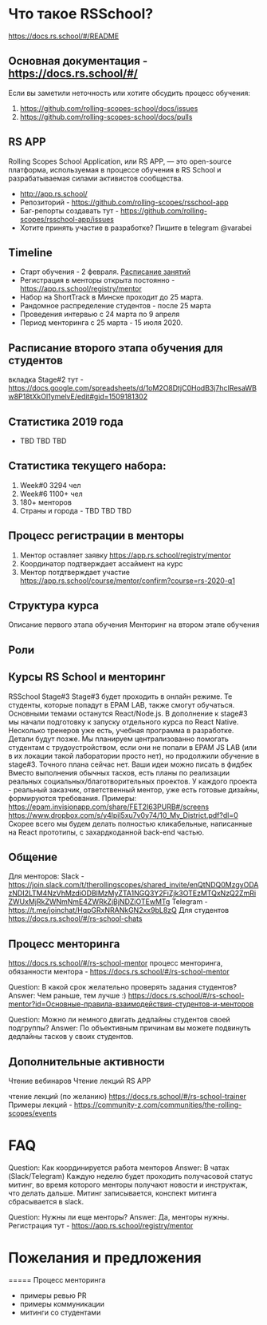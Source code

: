 # Что такое RSSchool?
https://docs.rs.school/#/README

## Основная документация - https://docs.rs.school/#/
Если вы заметили неточность или хотите обсудить процесс обучения:
1. https://github.com/rolling-scopes-school/docs/issues
2. https://github.com/rolling-scopes-school/docs/pulls

## RS APP
Rolling Scopes School Application, или RS APP, — это open-source платформа, используемая в процессе обучения в RS School и разрабатываемая силами активистов сообщества.
- http://app.rs.school/
- Репозиторий - https://github.com/rolling-scopes/rsschool-app
- Баг-репорты создавать тут - https://github.com/rolling-scopes/rsschool-app/issues
- Хотите принять участие в разработке? Пишите в telegram @varabei

## Timeline
- Старт обучения - 2 февраля. [Расписание занятий](https://docs.google.com/spreadsheets/d/1oM2O8DtjC0HodB3j7hcIResaWBw8P18tXkOl1ymelvE/edit#gid=1641310155) 
- Регистрация в менторы открыта постоянно - https://app.rs.school/registry/mentor
- Набор на ShortTrack в Минске проходит до 25 марта. 
- Рандомное распределение студентов - после 25 марта
- Проведения интервью с 24 марта по 9 апреля
- Период менторинга с 25 марта - 15 июля 2020.

## Расписание второго этапа обучения для студентов
вкладка Stage#2 тут - https://docs.google.com/spreadsheets/d/1oM2O8DtjC0HodB3j7hcIResaWBw8P18tXkOl1ymelvE/edit#gid=1509181302 

## Статистика 2019 года
- TBD TBD TBD 

## Статистика текущего набора:
1) Week#0 3294 чел 
2) Week#6 1100+ чел  
3) 180+ менторов 
4) Страны и города - TBD TBD TBD

## Процесс регистрации в менторы
1. Ментор оставляет заявку https://app.rs.school/registry/mentor
2. Координатор подтверждает ассаймент на курс
3. Ментор потдтверждает участие https://app.rs.school/course/mentor/confirm?course=rs-2020-q1

## Структура курса 
Описание первого этапа обучения
Менторинг на втором этапе обучения

## Роли


## Курсы RS School и менторинг
RSSchool Stage#3
Stage#3 будет проходить в онлайн режиме. Те студенты, которые попадут в EPAM LAB, также смогут обучаться. 
Основными темами останутся React/Node.js. 
В дополнение к stage#3 мы начали подготовку к запуску отдельного курса по React Native. Несколько тренеров уже есть, учебная программа в разработке. Детали будут позже.
Мы планируем централизованно помогать студентам с трудоустройством, если они не попали в EPAM JS LAB (или в их локации такой лаборатории просто нет), но продолжили обучение в stage#3. Точного плана сейчас нет. Ваши идеи можно писать в фидбек
Вместо выполнения обычных тасков, есть планы по реализации реальных социальных/благотворительных проектов. У каждого проекта - реальный заказчик, ответственный ментор, уже есть готовые дизайны, формируются требования. Примеры: 
https://epam.invisionapp.com/share/FET2I63PURB#/screens
https://www.dropbox.com/s/y4lpil5xu7v0y74/10_My_District.pdf?dl=0
Скорее всего мы будем делать полностью кликабельные, написанные на React прототипы, с захардкоданной back-end частью. 
 
## Общение
Для менторов:
Slack - https://join.slack.com/t/therollingscopes/shared_invite/enQtNDQ0MzgyODAzNDI2LTM4NzVhMzdiODBlMzMyZTA1NGQ3Y2FiZjk3OTEzMTQxNzQ2ZmRiZWUxMjRkZWNmNmE4ZWRkZjBjNDZiOTEwMTg
Telegram - https://t.me/joinchat/HqpGRxNRANkGN2xx9bL8zQ
Для студентов https://docs.rs.school/#/rs-school-chats


## Процесс менторинга 
https://docs.rs.school/#/rs-school-mentor
процесс менторинга, обязанности ментора - https://docs.rs.school/#/rs-school-mentor

Question: В какой срок желательно проверять задания студентов?
Answer: Чем раньше, тем лучше :) https://docs.rs.school/#/rs-school-mentor?id=Основные-правила-взаимодействия-студентов-и-менторов

Question: Можно ли немного двигать дедлайны студентов своей подгруппы?
Answer: По объективным причинам вы можете подвинуть дедлайны тасков у своих студентов.

## Дополнительные активности
 Чтение вебинаров
Чтение лекций 
RS APP

чтение лекций (по желанию) https://docs.rs.school/#/rs-school-trainer 
Примеры лекций - https://community-z.com/communities/the-rolling-scopes/events

# FAQ
Question: Как координируется работа менторов
Answer: 
В чатах (Slack/Telegram)
Каждую неделю будет проходить получасовой статус митинг, во время которого менторы получают новости и инструктаж, что делать дальше. Митинг записывается, конспект митинга сбрасывается в slack.


Question: Нужны ли еще менторы?
Answer: Да, менторы нужны. Регистрация тут - https://app.rs.school/registry/mentor



# Пожелания и предложения

=====
Процесс менторинга
- примеры ревью PR
- примеры коммуникации
- митинги со студентами


